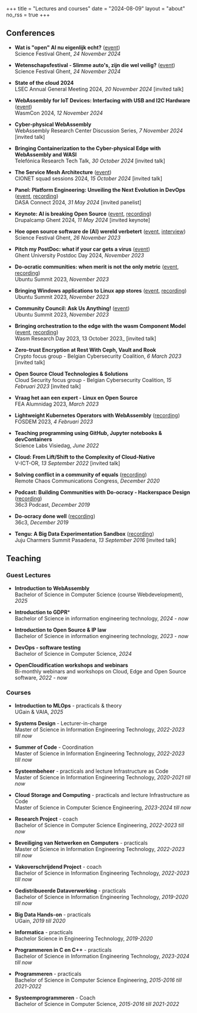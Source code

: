 +++
title = "Lectures and courses"
date = "2024-08-09"
layout = "about"
no_rss = true
+++

## Conferences

- **Wat is "open" AI nu eigenlijk echt?** ([event](https://www.dagvandewetenschap.be/activiteiten/universiteit-gent-wat-is-open-ai-nu-eigenlijk-echt-op-locatie))
  </br>Science Festival Ghent, _24 November 2024_

- **Wetenschapsfestival - Slimme auto's, zijn die wel veilig?** ([event](https://www.dagvandewetenschap.be/activiteiten/universiteit-gent-slimme-autos-zijn-die-wel-veilig-op-locatie))
  </br>Science Festival Ghent, _24 November 2024_

- **State of the cloud 2024**
  </br>LSEC Annual General Meeting 2024, _20 November 2024_ [invited talk]

- **WebAssembly for IoT Devices: Interfacing with USB and I2C Hardware** ([event](https://wasmcon24.sched.com/event/1iTc3))
  </br>WasmCon 2024, _12 November 2024_

- **Cyber-physical WebAssembly**
  </br>WebAssembly Research Center Discussion Series, _7 November 2024_ [invited talk]

- **Bringing Containerization to the Cyber-physical Edge with WebAssembly and WASI**
  </br>Telefónica Research Tech Talk, _30 October 2024_ [invited talk]

- **The Service Mesh Architecture** ([event](https://www.cionet.com/tribes/sessions/the-service-mesh-architecture?hsLang=en))
  </br>CIONET squad sessions 2024, _15 October 2024_ [invited talk]

- **Panel: Platform Engineering: Unveiling the Next Evolution in DevOps** ([event](https://www.accelevents.com/e/dasa-connect-2024/portal/schedule/328496), [recording](https://www.youtube.com/watch?v=oX7MdWIYlSk))
  </br>DASA Connect 2024, _31 May 2024_ [invited panelist]

- **Keynote: AI is breaking Open Source** ([event](https://www.drupalcamp.be/en/drupalcamp-ghent-2024/session/ai-breaking-open-source), [recording](https://www.youtube.com/watch?v=VEs35wO2V68))
  </br>Drupalcamp Ghent 2024, _11 May 2024_ [invited keynote]

- **Hoe open source software de (AI) wereld verbetert** ([event](https://www.dagvandewetenschap.be/activiteiten/universiteit-gent-hoe-open-source-software-de-ai-wereld-verbetert-op-locatie), [interview](https://urgent.fm/node/53538))
  </br>Science Festival Ghent, _26 November 2023_

- **Pitch my PostDoc: what if your car gets a virus** ([event](https://www.ugent.be/en/work/mobility-career/postdoc-talent-management/postdocday))
  </br>Ghent University Postdoc Day 2024, _November 2023_

- **Do-ocratic communities: when merit is not the only metric** ([event](https://events.canonical.com/event/31/contributions/224/), [recording](https://www.youtube.com/watch?v=_mKZ3EDN9P4))
  </br>Ubuntu Summit 2023, _November 2023_

- **Bringing Windows applications to Linux app stores** ([event](https://events.canonical.com/event/31/contributions/240/), [recording](https://www.youtube.com/watch?v=Huehkbs8W9U))
  </br>Ubuntu Summit 2023, _November 2023_

- **Community Council: Ask Us Anything!** ([event](https://events.canonical.com/event/31/contributions/282/))
  </br>Ubuntu Summit 2023, _November 2023_

- **Bringing orchestration to the edge with the wasm Component Model** ([event](https://www.cs.cmu.edu/~wasm/wasm-research-day-2023.html), [recording](https://www.youtube.com/watch?v=TSFHUiNxFqE&list=PLTxJmWeyp02CbDpQ4aLPVNBSfyoB_uYtC&index=7))
  </br>Wasm Research Day 2023, 13 October 2023_ [invited talk]

- **Zero-trust Encryption at Rest With Ceph, Vault and Rook**
  </br>Crypto focus group - Belgian Cybersecurity Coalition, _6 March 2023_  [invited talk]

- **Open Source Cloud Technologies & Solutions**
  </br>Cloud Security focus group - Belgian Cybersecurity Coalition, _15 Februari 2023_ [invited talk]

- **Vraag het aan een expert - Linux en Open Source**
  </br>FEA Alumnidag 2023, _March 2023_

- **Lightweight Kubernetes Operators with WebAssembly** ([recording](https://www.youtube.com/watch?v=E5o81Wldshk))
  </br>FOSDEM 2023, _4 Februari 2023_

- **Teaching programming using GitHub, Jupyter notebooks & devContainers**
  </br>Science Labs Visiedag, _June 2022_

- **Cloud: From Lift/Shift to the Complexity of Cloud-Native**
  </br>V-ICT-OR, _13 September 2022_ [invited talk]

- **Solving conflict in a community of equals** ([recording](https://www.youtube.com/watch?v=Gng6-nfITkY))
  </br>Remote Chaos Communications Congress, _December 2020_

- **Podcast: Building Communities with Do-ocracy - Hackerspace Design** ([recording](https://www.youtube.com/watch?v=QTbQ9Y5-cPM))
  </br>36c3 Podcast, _December 2019_

- **Do-ocracy done well** ([recording](https://www.youtube.com/watch?v=Zmph3AiWi5g))
  </br>36c3, _December 2019_

- **Tengu: A Big Data Experimentation Sandbox** ([recording](https://www.youtube.com/watch?v=k5ynlbP1jfE))
  </br>Juju Charmers Summit Pasadena, _13 September 2016_ [invited talk]

## Teaching

### Guest Lectures

- **Introduction to WebAssembly**
  </br>Bachelor of Science in Computer Science (course Webdevelopment), _2025_

- **Introduction to GDPR***
  </br>Bachelor of Science in information engineering technology, _2024 - now_

- **Introduction to Open Source & IP law**
  </br>Bachelor of Science in information engineering technology, _2023 - now_

- **DevOps - software testing**
  </br>Bachelor of Science in Computer Science, _2024_

- **OpenCloudification workshops and webinars**
  </br>Bi-monthly webinars and workshops on Cloud, Edge and Open Source software, _2022 - now_

### Courses

- **Introduction to MLOps** - practicals & theory
  </br>UGain & VAIA, _2025_

- **Systems Design** - Lecturer-in-charge
  </br>Master of Science in Information Engineering Technology, _2022-2023 till now_

- **Summer of Code** - Coordination
  </br>Master of Science in Information Engineering Technology, _2022-2023 till now_

- **Systeembeheer** - practicals and lecture Infrastructure as Code
  </br>Master of Science in Information Engineering Technology, _2020-2021 till now_

- **Cloud Storage and Computing** - practicals and lecture Infrastructure as Code
  </br>Master of Science in Computer Science Engineering, _2023-2024 till now_

- **Research Project** - coach
  </br>Bachelor of Science in Computer Science Engineering, _2022-2023 till now_

- **Beveiliging van Netwerken en Computers** - practicals
  </br>Master of Science in Information Engineering Technology, _2022-2023 till now_

- **Vakoverschrijdend Project** - coach
  </br>Bachelor of Science in Information Engineering Technology, _2022-2023 till now_

- **Gedistribueerde Dataverwerking** - practicals
  </br>Bachelor of Science in Information Engineering Technology, _2019-2020 till now_

- **Big Data Hands-on** - practicals
  </br>UGain, _2019 till 2020_

- **Informatica** - practicals
  </br>Bachelor Science in Engineering Technology, _2019-2020_

- **Programmeren in C en C++** - practicals
  </br>Bachelor of Science in Information Engineering Technology, _2023-2024 till now_

- **Programmeren** - practicals
  </br>Bachelor of Science in Computer Science Engineering, _2015-2016 till 2021-2022_

- **Systeemprogrammeren** - Coach
  </br>Bachelor of Science in Computer Science, _2015-2016 till 2021-2022_

